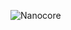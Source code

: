 ![Nanocore](https://github.com/yuankong666/Ultimate-RAT-Collection/assets/128066597/99e52406-fb2a-4463-b3ab-9375bb29f87e)
